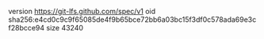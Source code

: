 version https://git-lfs.github.com/spec/v1
oid sha256:e4cd0c9c9f65085de4f9b65bce72bb6a03bc15f3df0c578ada69e3cf28bcce94
size 43240
